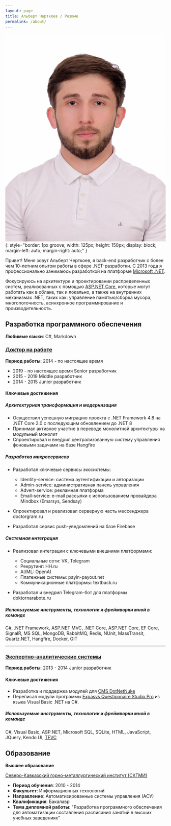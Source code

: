 ```yaml
---
layout: page
title: Альберт Черткоев / Резюме
permalink: /about/
---
```


![Альберт Черткоев]( /images/Im.jpg){: style="border: 1px groove; width: 125px; height: 150px; display: block; margin-left: auto; margin-right: auto;" }

Привет! Меня зовут Альберт Черткоев, я back-end разработчик с более чем 10-летним опытом работы в сфере .NET-разработки. 
С 2013 года я профессионально занимаюсь разработкой на платформе [Microsoft .NET](https://dotnet.microsoft.com/).

Фокусируюсь на архитектуре и проектировании распределенных систем, реализованных с помощью [ASP.NET Core](https://docs.microsoft.com/en-us/aspnet/core/), которые могут работать как в облаке, так и локально, а также на внутренних механизмах .NET, таких как: управление памятью/сборка мусора, многопоточность, асинхронное программирование и производительность.

## Разработка программного обеспечения

**Любимые языки**: C#, Markdown

### [Доктор на работе](https://doktornarabote.ru/)

**Период работы**: 2014 - по настоящее время

- 2019 - по настоящее время Senior разработчик
- 2015 - 2019 Middle разработчик
- 2014 - 2015 Junior разработчик

#### Ключевые достижения

##### Архитектурная трансформация и модернизация

- Осуществил успешную миграцию проекта с .NET Framework 4.8 на .NET Core 2.0 с последующим обновлением до .NET 8
- Принимал активное участие в переводе монолитной архитектуры на модульный монолит
- Спроектировал и внедрил централизованную систему управления фоновыми задачами на базе Hangfire

##### Разработка микросервисов

- Разработал ключевые сервисы экосистемы:
    
    - Identity-service: система аутентификации и авторизации
    - Admin-service: административная панель управления
    - Advert-service: рекламная платформа
    - ﻿Email-service: e-mail рассылки с использованием провайдера Mindbox (Emarsys, Sendsay)
    
- Спроектировал и реализовал серверную часть мессенджера doctorgram.ru
- Разработал сервис push-уведомлений на базе Firebase

##### Системная интеграция

- Реализовал интеграции с ключевыми внешними платформами:
    
    - Социальные сети: VK, Telegram
    - Рекрутинг: HH.ru
    - AI/ML: OpenAI
    - Платежные системы: payin-payout.net
    - Коммуникационные платформы: textback.ru
    
- Разработал и внедрил Telegram-бот для платформы doktornarabote.ru

##### Используемые инструменты, технологии и фреймворки мной в команде

C#, .NET Framework, ASP.NET MVC, .NET Core, ASP.NET Core, EF Core, SignalR, MS SQL, MongoDB, RabbitMQ, Redis, NUnit, MassTransit, Quartz.NET, Hangfire, Docker, GIT

---

### [Экспертно-аналитические системы](https://expasys.ru/)

**Период работы**: 2013 - 2014 Junior разработчик

#### Ключевые достижения
- Разработка и поддержка модулей для [CMS DotNetNuke](https://www.dnnsoftware.com/)
- Переписал модули программы [Expasys Questionnaire Studio Pro](https://expasys.ru/solutions/expasys-questionnaire-studio-pro) из
языка Visual Basic .NET на С#.

##### Используемые инструменты, технологии и фреймворки мной в команде
C#, Visual Basic, ASP.NET, Microsoft SQL, SQLite, HTML, JavaScript,
JQuery, Kendo UI, [TFVC](https://learn.microsoft.com/en-us/azure/devops/repos/tfvc/what-is-tfvc?view=azure-devops)

## Образование

**Высшее образование**

[Северо-Кавказский горно-металлургический институт (СКГМИ)](https://www.skgmi-gtu.ru/)

- **Период обучения**: 2010 - 2014
- **Факультет**: Информационных технологий
- **Направление**: Автоматизированные системы управления (АСУ)
- **Квалификация**: Бакалавр
- **Тема дипломной работы**: "Разработка программного обеспечения для автоматизации составления расписания занятий в высших учебных заведениях"
